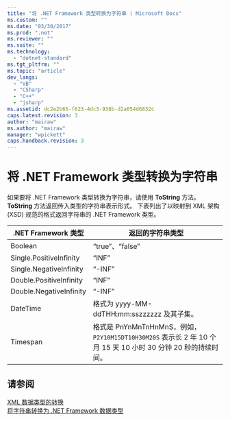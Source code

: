 ```yaml
---
title: "将 .NET Framework 类型转换为字符串 | Microsoft Docs"
ms.custom: ""
ms.date: "03/30/2017"
ms.prod: ".net"
ms.reviewer: ""
ms.suite: ""
ms.technology: 
  - "dotnet-standard"
ms.tgt_pltfrm: ""
ms.topic: "article"
dev_langs: 
  - "VB"
  - "CSharp"
  - "C++"
  - "jsharp"
ms.assetid: dc2e2b65-f623-4dc3-938b-d2a054d6832c
caps.latest.revision: 3
author: "mairaw"
ms.author: "mairaw"
manager: "wpickett"
caps.handback.revision: 3
---
```

# 将 .NET Framework 类型转换为字符串
如果要将 .NET Framework 类型转换为字符串，请使用 **ToString** 方法。  **ToString** 方法返回传入类型的字符串表示形式。  下表列出了以映射到 XML 架构 \(XSD\) 规范的格式返回字符串的 .NET Framework 类型。  
  
|.NET Framework 类型|返回的字符串类型|  
|-----------------------|--------------|  
|Boolean|“true”、“false”|  
|Single.PositiveInfinity|“INF”|  
|Single.NegativeInfinity|“\-INF”|  
|Double.PositiveInfinity|“INF”|  
|Double.NegativeInfinity|“\-INF”|  
|DateTime|格式为 yyyy\-MM\-ddTHH:mm:sszzzzzz 及其子集。|  
|Timespan|格式是 PnYnMnTnHnMnS，例如，`P2Y10M15DT10H30M20S` 表示长 2 年 10 个月 15 天 10 小时 30 分钟 20 秒的持续时间。|  
  
## 请参阅  
 [XML 数据类型的转换](../../../../docs/standard/data/xml/conversion-of-xml-data-types.md)   
 [将字符串转换为 .NET Framework 数据类型](../../../../docs/standard/data/xml/converting-strings-to-dotnet-data-types.md)